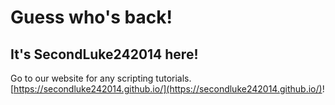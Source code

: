 # Guess who's back!
## It's SecondLuke242014 here!
Go to our website for any scripting tutorials.<br>
[https://secondluke242014.github.io/](https://secondluke242014.github.io/)!
